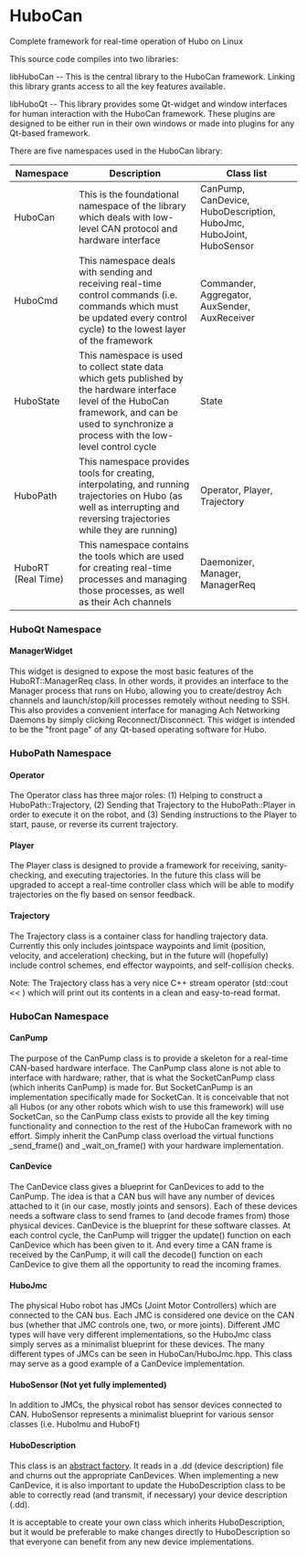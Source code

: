 HuboCan
=======

Complete framework for real-time operation of Hubo on Linux

This source code compiles into two libraries:

libHuboCan -- This is the central library to the HuboCan framework. Linking this library grants
access to all the key features available.

libHuboQt -- This library provides some Qt-widget and window interfaces for human interaction
with the HuboCan framework. These plugins are designed to be either run in their own windows
or made into plugins for any Qt-based framework.

There are five namespaces used in the HuboCan library:

| Namespace | Description | Class list |
|-----------|-------------|------------|
| HuboCan | This is the foundational namespace of the library which deals with low-level CAN protocol and hardware interface | CanPump, CanDevice, HuboDescription, HuboJmc, HuboJoint, HuboSensor |
| HuboCmd | This namespace deals with sending and receiving real-time control commands (i.e. commands which must be updated every control cycle) to the lowest layer of the framework | Commander, Aggregator, AuxSender, AuxReceiver |
| HuboState | This namespace is used to collect state data which gets published by the hardware interface level of the HuboCan framework, and can be used to synchronize a process with the low-level control cycle | State |
| HuboPath | This namespace provides tools for creating, interpolating, and running trajectories on Hubo (as well as interrupting and reversing trajectories while they are running) | Operator, Player, Trajectory |
| HuboRT (Real Time) | This namespace contains the tools which are used for creating real-time processes and managing those processes, as well as their Ach channels | Daemonizer, Manager, ManagerReq |

### HuboQt Namespace

#### ManagerWidget

This widget is designed to expose the most basic features of the HuboRT::ManagerReq class. In other
words, it provides an interface to the Manager process that runs on Hubo, allowing you to
create/destroy Ach channels and launch/stop/kill processes remotely without needing to SSH. This
also provides a convenient interface for managing Ach Networking Daemons by simply clicking
Reconnect/Disconnect. This widget is intended to be the "front page" of any Qt-based operating
software for Hubo.

### HuboPath Namespace

#### Operator

The Operator class has three major roles: (1) Helping to construct a HuboPath::Trajectory, (2)
Sending that Trajectory to the HuboPath::Player in order to execute it on the robot, and (3) Sending
instructions to the Player to start, pause, or reverse its current trajectory.

#### Player

The Player class is designed to provide a framework for receiving, sanity-checking, and executing
trajectories. In the future this class will be upgraded to accept a real-time controller class
which will be able to modify trajectories on the fly based on sensor feedback.

#### Trajectory

The Trajectory class is a container class for handling trajectory data. Currently this only includes
jointspace waypoints and limit (position, velocity, and acceleration) checking, but in the future
will (hopefully) include control schemes, end effector waypoints, and self-collision checks.

Note: The Trajectory class has a very nice C++ stream operator (std::cout << ) which will print out
its contents in a clean and easy-to-read format.

### HuboCan Namespace

#### CanPump

The purpose of the CanPump class is to provide a skeleton for a real-time CAN-based hardware
interface. The CanPump class alone is not able to interface with hardware; rather, that is what the
SocketCanPump class (which inherits CanPump) is made for. But SocketCanPump is an implementation
specifically made for SocketCan. It is conceivable that not all Hubos (or any other robots which
wish to use this framework) will use SocketCan, so the CanPump class exists to provide all the key
timing functionality and connection to the rest of the HuboCan framework with no effort. Simply
inherit the CanPump class overload the virtual functions _send_frame() and _wait_on_frame() with
your hardware implementation.

#### CanDevice

The CanDevice class gives a blueprint for CanDevices to add to the CanPump. The idea is that a CAN
bus will have any number of devices attached to it (in our case, mostly joints and sensors). Each
of these devices needs a software class to send frames to (and decode frames from) those physical
devices. CanDevice is the blueprint for these software classes. At each control cycle, the CanPump
will trigger the update() function on each CanDevice which has been given to it. And every time a
CAN frame is received by the CanPump, it will call the decode() function on each CanDevice to give
them all the opportunity to read the incoming frames.

#### HuboJmc

The physical Hubo robot has JMCs (Joint Motor Controllers) which are connected to the CAN bus.
Each JMC is considered one device on the CAN bus (whether that JMC controls one, two, or more
joints). Different JMC types will have very different implementations, so the HuboJmc class simply
serves as a minimalist blueprint for these devices. The many different types of JMCs can be seen in
HuboCan/HuboJmc.hpp. This class may serve as a good example of a CanDevice implementation.

#### HuboSensor (Not yet fully implemented)

In addition to JMCs, the physical robot has sensor devices connected to CAN. HuboSensor represents
a minimalist blueprint for various sensor classes (i.e. HuboImu and HuboFt)

#### HuboDescription

This class is an [abstract factory](http://sourcemaking.com/design_patterns/abstract_factory/cpp/2).
It reads in a .dd (device description) file and churns out the appropriate CanDevices. When
implementing a new CanDevice, it is also important to update the HuboDescription class to be able
to correctly read (and transmit, if necessary) your device description (.dd).

It is acceptable to create your own class which inherits HuboDescription, but it would be preferable
to make changes directly to HuboDescription so that everyone can benefit from any new device
implementations.
